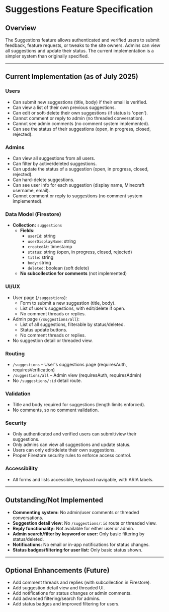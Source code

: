 # Suggestions Feature Specification

## Overview

The Suggestions feature allows authenticated and verified users to submit feedback, feature requests, or tweaks to the site owners. Admins can view all suggestions and update their status. The current implementation is a simpler system than originally specified.

---

## Current Implementation (as of July 2025)

### Users

-   Can submit new suggestions (title, body) if their email is verified.
-   Can view a list of their own previous suggestions.
-   Can edit or soft-delete their own suggestions (if status is 'open').
-   Cannot comment or reply to admin (no threaded conversation).
-   Cannot see admin comments (no comment system implemented).
-   Can see the status of their suggestions (open, in progress, closed, rejected).

### Admins

-   Can view all suggestions from all users.
-   Can filter by active/deleted suggestions.
-   Can update the status of a suggestion (open, in progress, closed, rejected).
-   Can hard-delete suggestions.
-   Can see user info for each suggestion (display name, Minecraft username, email).
-   Cannot comment or reply to suggestions (no comment system implemented).

### Data Model (Firestore)

-   **Collection:** `suggestions`
    -   **Fields:**
        -   `userId`: string
        -   `userDisplayName`: string
        -   `createdAt`: timestamp
        -   `status`: string (open, in progress, closed, rejected)
        -   `title`: string
        -   `body`: string
        -   `deleted`: boolean (soft delete)
    -   **No subcollection for comments** (not implemented)

### UI/UX

-   User page (`/suggestions`):
    -   Form to submit a new suggestion (title, body).
    -   List of user's suggestions, with edit/delete if open.
    -   No comment threads or replies.
-   Admin page (`/suggestions/all`):
    -   List of all suggestions, filterable by status/deleted.
    -   Status update buttons.
    -   No comment threads or replies.
-   No suggestion detail or threaded view.

### Routing

-   `/suggestions` – User's suggestions page (requiresAuth, requiresVerification)
-   `/suggestions/all` – Admin view (requiresAuth, requiresAdmin)
-   No `/suggestions/:id` detail route.

### Validation

-   Title and body required for suggestions (length limits enforced).
-   No comments, so no comment validation.

### Security

-   Only authenticated and verified users can submit/view their suggestions.
-   Only admins can view all suggestions and update status.
-   Users can only edit/delete their own suggestions.
-   Proper Firestore security rules to enforce access control.

### Accessibility

-   All forms and lists accessible, keyboard navigable, with ARIA labels.

---

## Outstanding/Not Implemented

-   **Commenting system:** No admin/user comments or threaded conversations.
-   **Suggestion detail view:** No `/suggestions/:id` route or threaded view.
-   **Reply functionality:** Not available for either user or admin.
-   **Admin search/filter by keyword or user:** Only basic filtering by status/deleted.
-   **Notifications:** No email or in-app notifications for status changes.
-   **Status badges/filtering for user list:** Only basic status shown.

---

## Optional Enhancements (Future)

-   Add comment threads and replies (with subcollection in Firestore).
-   Add suggestion detail view and threaded UI.
-   Add notifications for status changes or admin comments.
-   Add advanced filtering/search for admins.
-   Add status badges and improved filtering for users.

